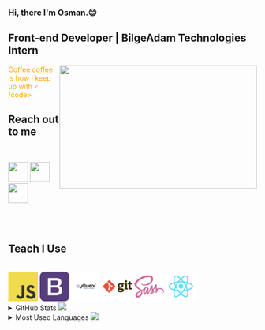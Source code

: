 ### Hi, there I'm Osman.:blush:

## Front-end Developer | BilgeAdam Technologies Intern

<img src="https://p4.wallpaperbetter.com/wallpaper/851/501/292/minimalism-programming-code-wallpaper-preview.jpg" width="400" height="250" align="right">

<font color="orange"> Coffee coffee is how I keep up with < /code>
</font>

### <h2> Reach out to me </h2>
<br>

[<img height="40" width="40" src="https://unpkg.com/simple-icons@v7/icons/linkedin.svg" />][linkedin]
[<img height="40" width="40" src="https://unpkg.com/simple-icons@v7/icons/medium.svg" />][medium]
[<img height="40" width="40" src="https://unpkg.com/simple-icons@v7/icons/twitter.svg" />][twitter]

<br>
<br>

### <h2> Teach I Use </h2>
<br>
<img width="60px" height="60px" src="https://raw.githubusercontent.com/github/explore/80688e429a7d4ef2fca1e82350fe8e3517d3494d/topics/javascript/javascript.png" >
<img width="60px" height="60px" src="https://raw.githubusercontent.com/github/explore/80688e429a7d4ef2fca1e82350fe8e3517d3494d/topics/bootstrap/bootstrap.png">
<img width="60px" height="60px" src="https://raw.githubusercontent.com/github/explore/80688e429a7d4ef2fca1e82350fe8e3517d3494d/topics/jquery/jquery.png">
<img width="60px" height="60px" src="https://raw.githubusercontent.com/github/explore/80688e429a7d4ef2fca1e82350fe8e3517d3494d/topics/git/git.png">
<img width="60px" height="60px" src="https://raw.githubusercontent.com/github/explore/80688e429a7d4ef2fca1e82350fe8e3517d3494d/topics/sass/sass.png">
<img width="60px" height="60px" src="https://raw.githubusercontent.com/github/explore/80688e429a7d4ef2fca1e82350fe8e3517d3494d/topics/react/react.png">



<details>
  <summary>GitHub Stats <img src="https://github-readme-stats.vercel.app/api?username=Osman-ordu&theme=dark"></summary>
  </details>
<details>
  <summary>Most Used Languages <img src="https://github-readme-stats.vercel.app/api/top-langs/?username=Osman-ordu&layout=compact"></summary>
  </details>


[linkedin]:https://www.linkedin.com/in/osmanordutr/
[twitter]:https://twitter.com/orduosmann
[medium]:https://medium.com/@orduosmann

